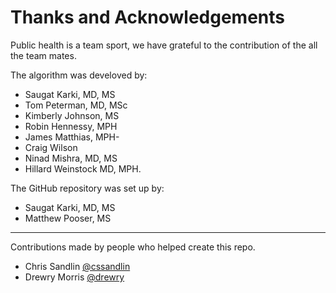 # Thanks and Acknowledgements
Public health is a team sport, we have grateful to the contribution of the all the team mates.

The algorithm was develoved by:
  * Saugat Karki, MD, MS
  * Tom Peterman, MD, MSc
  * Kimberly Johnson, MS
  * Robin Hennessy, MPH
  * James Matthias, MPH-
  * Craig Wilson
  * Ninad Mishra, MD, MS
  * Hillard Weinstock MD, MPH.

The GitHub repository was set up by:
* Saugat Karki, MD, MS
* Matthew Pooser, MS

----------------------------------------------------------------------------------------------------------------------------------------------------------------
Contributions made by people who helped create this repo.

* Chris Sandlin [@cssandlin](https://github.com/cssandlin)
* Drewry Morris [@drewry](https://github.com/drewry)
